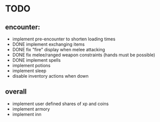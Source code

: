 # TODO

## encounter:
- implement pre-encounter to shorten loading times
- DONE implement exchanging items
- DONE fix "fire" display when melee attacking
- DONE fix melee/ranged weapon constraints (hands must be possible)
- DONE implement spells
- implement potions
- implement sleep
- disable inventory actions when down

## overall
- implement user defined shares of xp and coins
- implement armory
- implement inn
